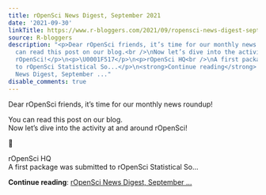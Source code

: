 ```yaml
---
title: rOpenSci News Digest, September 2021
date: '2021-09-30'
linkTitle: https://www.r-bloggers.com/2021/09/ropensci-news-digest-september-2021/
source: R-bloggers
description: "<p>Dear rOpenSci friends, it’s time for our monthly news roundup!</p>\n<p>You
  can read this post on our blog.<br />\nNow let’s dive into the activity at and around
  rOpenSci!</p>\n<p>\U0001F517</p>\n<p>rOpenSci HQ<br />\nA first package was submitted
  to rOpenSci Statistical So...</p>\n<strong>Continue reading</strong>: <a href=\"https://www.r-bloggers.com/2021/09/ropensci-news-digest-september-2021/\">rOpenSci
  News Digest, September ..."
disable_comments: true
---
```

<p>Dear rOpenSci friends, it’s time for our monthly news roundup!</p>
<p>You can read this post on our blog.<br />
Now let’s dive into the activity at and around rOpenSci!</p>
<p>🔗</p>
<p>rOpenSci HQ<br />
A first package was submitted to rOpenSci Statistical So...</p>
<strong>Continue reading</strong>: <a href="https://www.r-bloggers.com/2021/09/ropensci-news-digest-september-2021/">rOpenSci News Digest, September ...